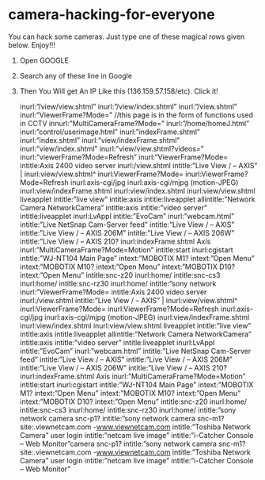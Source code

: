 # camera-hacking-for-everyone
You can hack some cameras. Just type one of these magical rows given below.  Enjoy!!!


1. Open GOOGLE 

2. Search any of these line in Google

3. Then You Will get An IP Like this (136.159.57.158/etc). Click it!
   

    inurl:”/view/view.shtml”
    inurl:”/view/index.shtml”
    inurl:”/view.shtml”
    inurl:”ViewerFrame?Mode=” //this page is in the form of functions used in CCTV
    innurl:”MultiCameraFrame?Mode=”
    inurl:”/home/homeJ.html”
    inurl:”control/userimage.html”
    inurl:”indexFrame.shtml”
    inurl:”index.shtml”
    inurl:”view/indexFrame.shtml”
    inurl:”view/index.shtml”
    inurl:”view/view.shtml?videos=”
    inurl:”viewerFrame?Mode=Refresh”
    inurl:”ViewerFrame?Mode=
    intitle:Axis 2400 video server
    inurl:/view.shtml
    intitle:”Live View / – AXIS” | inurl:view/view.shtml^
    inurl:ViewerFrame?Mode=
    inurl:ViewerFrame?Mode=Refresh
    inurl:axis-cgi/jpg
    inurl:axis-cgi/mjpg (motion-JPEG)
    inurl:view/indexFrame.shtml
    inurl:view/index.shtml
    inurl:view/view.shtml
    liveapplet
    intitle:”live view” intitle:axis
    intitle:liveapplet
    allintitle:”Network Camera NetworkCamera”
    intitle:axis intitle:”video server”
    intitle:liveapplet inurl:LvAppl
    intitle:”EvoCam” inurl:”webcam.html”
    intitle:”Live NetSnap Cam-Server feed”
    intitle:”Live View / – AXIS”
    intitle:”Live View / – AXIS 206M”
    intitle:”Live View / – AXIS 206W”
    intitle:”Live View / – AXIS 210?
    inurl:indexFrame.shtml Axis
    inurl:”MultiCameraFrame?Mode=Motion”
    intitle:start inurl:cgistart
    intitle:”WJ-NT104 Main Page”
    intext:”MOBOTIX M1? intext:”Open Menu”
    intext:”MOBOTIX M10? intext:”Open Menu”
    intext:”MOBOTIX D10? intext:”Open Menu”
    intitle:snc-z20 inurl:home/
    intitle:snc-cs3 inurl:home/
    intitle:snc-rz30 inurl:home/
    intitle:”sony network inurl:”ViewerFrame?Mode=
    intitle:Axis 2400 video server
    inurl:/view.shtml
    intitle:”Live View / – AXIS” | inurl:view/view.shtml^
    inurl:ViewerFrame?Mode=
    inurl:ViewerFrame?Mode=Refresh
    inurl:axis-cgi/jpg
    inurl:axis-cgi/mjpg (motion-JPEG)
    inurl:view/indexFrame.shtml
    inurl:view/index.shtml
    inurl:view/view.shtml
    liveapplet
    intitle:”live view” intitle:axis
    intitle:liveapplet
    allintitle:”Network Camera NetworkCamera”
    intitle:axis intitle:”video server”
    intitle:liveapplet inurl:LvAppl
    intitle:”EvoCam” inurl:”webcam.html”
    intitle:”Live NetSnap Cam-Server feed”
    intitle:”Live View / – AXIS”
    intitle:”Live View / – AXIS 206M”
    intitle:”Live View / – AXIS 206W”
    intitle:”Live View / – AXIS 210?
    inurl:indexFrame.shtml Axis
    inurl:”MultiCameraFrame?Mode=Motion”
    intitle:start inurl:cgistart
    intitle:”WJ-NT104 Main Page”
    intext:”MOBOTIX M1? intext:”Open Menu”
    intext:”MOBOTIX M10? intext:”Open Menu”
    intext:”MOBOTIX D10? intext:”Open Menu”
    intitle:snc-z20 inurl:home/
    intitle:snc-cs3 inurl:home/
    intitle:snc-rz30 inurl:home/
    intitle:”sony network camera snc-p1?
    intitle:”sony network camera snc-m1?
    site:.viewnetcam.com -www.viewnetcam.com
    intitle:”Toshiba Network Camera” user login
    intitle:”netcam live image”
    intitle:”i-Catcher Console – Web Monitor”camera snc-p1?
    intitle:”sony network camera snc-m1?
    site:.viewnetcam.com -www.viewnetcam.com
    intitle:”Toshiba Network Camera” user login
    intitle:”netcam live image”
    intitle:”i-Catcher Console – Web Monitor”


        

